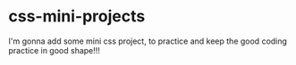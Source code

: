 # css-mini-projects
I'm gonna add some mini css project, to practice and keep the good coding practice in good shape!!!
